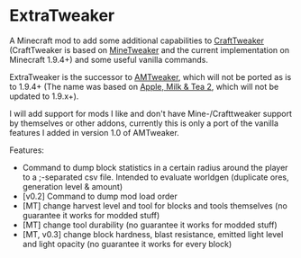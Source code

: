 ExtraTweaker
============

A Minecraft mod to add some additional capabilities to [CraftTweaker](http://minecraft.curseforge.com/projects/crafttweaker-customized-minetweaker3) 
(CraftTweaker is based on [MineTweaker](http://minetweaker3.powerofbytes.com/) and the current implementation on Minecraft 1.9.4+) and some useful 
vanilla commands.

ExtraTweaker is the successor to [AMTweaker](http://minecraft.curseforge.com/projects/amtweaker), which will not be ported as is to 1.9.4+ 
(The name was based on [Apple, Milk & Tea 2](http://mods.curse.com/mc-mods/minecraft/229325-applemilktea2), which will not be updated to 1.9.x+).

I will add support for mods I like and don't have Mine-/Crafttweaker support by themselves or other addons, currently this is only
a port of the vanilla features I added in version 1.0 of AMTweaker.

Features:
* Command to dump block statistics in a certain radius around the player to a ;-separated csv file. Intended to evaluate worldgen (duplicate ores, generation level & amount)
* [v0.2] Command to dump mod load order
* [MT] change harvest level and tool for blocks and tools themselves (no guarantee it works for modded stuff)
* [MT] change tool durability (no guarantee it works for modded stuff)
* [MT, v0.3] change block hardness, blast resistance, emitted light level and light opacity (no guarantee it works for every block)
